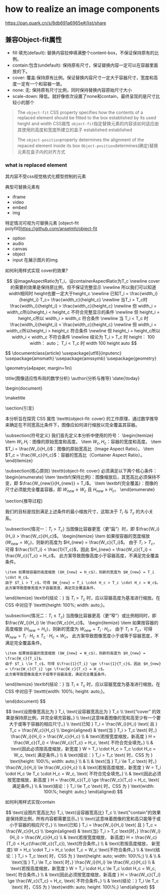 # how to realize an image components

<https://pan.quark.cn/s/8db691a6965e#/list/share>

## 兼容Object-fit属性

- fill 填充(default): 替换内容拉伸填满整个content-box，不保证保持原有的比例。
- contain:包含(undefault): 保持原有尺寸，保证替换内容一定可以在容器里面放的下。
- cover: 覆盖:保持原有比例。保证替换内容尺寸一定大于容器尺寸，宽度和高度一定有一个和容器一致。
- none: 无: 保持原有尺寸比例，同时保持替换内容原始尺寸大小
- scale-down: 降低。就好像依次设置了none和contain，最终呈现的是尺寸比较小的那个

> The `object-fit` CSS property specifies how the contents of a replaced element should be fitted to the box established by its used height and width
> CSS属性 `object-fit`指定替换元素的内容该如何适应由其使用的高度和宽度所建立的盒子
> established established
>
> The `object-position`property determines the alignment of the repaced element inside its box
>`Object-position`determines(确定)替换元素在盒子内的对齐方式

### what is replaced element

其内容不受css视觉格式化模型控制的元素

典型可替换元素有

- iframe
- video
- embed
- img
  
特定情况可视为可替换元素
[object-fit polyfill]<https://github.com/anselmh/object-fit>

- option
- audio
- canvas
- object
- input 在展示图片的img

如何利用样式实现 cover的效果?

$$
设imageAspectRatio为T_i，设containerAspectRatio为T_c \newline
cover的需要的效果是保持原比例，但不保证完整显示 \newline
所以我们可以知道width相同时 height也要一定大于height_c \newline
已知T_i = \frac{width_i}{height_i} T_c= \frac{width_c}{height_c} \newline
当T_i > T_c时 \frac{width_i}{height_i} > \frac{width_c}{height_c} \newline
但 width_i = width_c所以height_i < height_c 不符合完整显示的条件 \newline
但 height_i = height_c所以 width_i > width_c 符合条件 \newline
当 T_i < T_c 时 \frac{width_i}{height_i} < \frac{width_c}{height_c} \newline
但  width_i = width_c所以height_i > height_c 符合条件 \newline
但 height_i = height_c所以 width_i < width_c 不符合条件 \newline
结论为 T_i > T_c 时 height： 100  width： auto； T_i < T_c 时 width 100 height auto
$$

$$
\documentclass{article}
\usepackage[utf8]{inputenc}
\usepackage{amsmath}
\usepackage{amssymb}
\usepackage{geometry}

\geometry{a4paper, margin=1in}

\title{图像适应性布局的数学分析}
\author{分析与推导}
\date{\today}

\begin{document}

\maketitle

\section{引言}

本分析旨在探究 CSS 属性 \texttt{object-fit: cover} 的工作原理，通过数学推导来确定在不同宽高比条件下，图像应如何进行缩放以完全覆盖其容器。

\subsection{符号定义}
我们首先定义本分析中使用的符号：
\begin{itemize}
    \item $W_i, H_i$：图像的原始宽度和高度。
    \item $W_c, H_c$：容器的宽度和高度。
    \item $T_i = \frac{W_i}{H_i}$：图像的原始宽高比（Image Aspect Ratio）。
    \item $T_c = \frac{W_c}{H_c}$：容器的宽高比（Container Aspect Ratio）。
\end{itemize}

\subsection{核心原则}
\texttt{object-fit: cover} 必须满足以下两个核心条件：
\begin{enumerate}
    \item \textbf{保持比例}：图像缩放后，其宽高比必须保持不变，即 $\frac{W_{new}}{H_{new}} = T_i$。
    \item \textbf{完全覆盖}：图像的尺寸必须能完全覆盖容器，即 $W_{new} \ge W_c$ 且 $H_{new} \ge H_c$。
\end{enumerate}

\section{推导过程}

我们的目标是找到满足上述条件的最小缩放尺寸，这取决于 $T_i$ 与 $T_c$ 的大小关系。

\subsection{情况一：$T_i > T_c$}
当图像比容器更宽（更“扁”）时，即 $\frac{W_i}{H_i} > \frac{W_c}{H_c}$。
\begin{itemize}
    \item 如果按容器的宽度缩放 ($W_{new} = W_c$)，则新的高度为 $H_{new} = \frac{W_c}{T_i}$。
    由于 $T_i > T_c$，可得 $\frac{1}{T_i} < \frac{1}{T_c}$，因此 $H_{new} = \frac{W_c}{T_i} < \frac{W_c}{T_c} = H_c$。
    此方案导致图像高度小于容器高度，不满足完全覆盖条件。

    \item 如果按容器的高度缩放 ($H_{new} = H_c$)，则新的宽度为 $W_{new} = T_i \cdot H_c$。
    由于 $T_i > T_c$，可得 $W_{new} = T_i \cdot H_c > T_c \cdot H_c = W_c$。
    此方案导致图像宽度大于容器宽度，满足完全覆盖条件。
\end{itemize}
\textbf{结论：} 当 $T_i > T_c$ 时，应以容器高度为基准进行缩放。在 CSS 中对应于 \texttt{height: 100\%; width: auto;}。

\subsection{情况二：$T_i \le T_c$}
当图像比容器更高（更“窄”）或比例相同时，即 $\frac{W_i}{H_i} \le \frac{W_c}{H_c}$。
\begin{itemize}
    \item 如果按容器的高度缩放 ($H_{new} = H_c$)，则新的宽度为 $W_{new} = T_i \cdot H_c$。
    由于 $T_i \le T_c$，可得 $W_{new} = T_i \cdot H_c \le T_c \cdot H_c = W_c$。
    此方案导致图像宽度小于或等于容器宽度，不满足完全覆盖条件。

    \item 如果按容器的宽度缩放 ($W_{new} = W_c$)，则新的高度为 $H_{new} = \frac{W_c}{T_i}$。
    由于 $T_i \le T_c$，可得 $\frac{1}{T_i} \ge \frac{1}{T_c}$，因此 $H_{new} = \frac{W_c}{T_i} \ge \frac{W_c}{T_c} = H_c$。
    此方案导致图像高度大于或等于容器高度，满足完全覆盖条件。
\end{itemize}
\textbf{结论：} 当 $T_i \le T_c$ 时，应以容器宽度为基准进行缩放。在 CSS 中对应于 \texttt{width: 100\%; height: auto;}。

\end{document}
$$

$$
\text{设图像宽高比为 } T_i, \text{设容器宽高比为 } T_c \\
\text{“cover” 的效果是保持原比例，并完全填充容器。} \\
\text{这意味着图像的宽和高至少有一个要大于或等于容器的相应尺寸。} \\
\text{已知 } T_i = \frac{W_i}{H_i} \text{ 且 } T_c = \frac{W_c}{H_c} \\
\begin{aligned}
& \text{当 } T_i > T_c \text{ 时，} \frac{W_i}{H_i} > \frac{W_c}{H_c} \\
& \text{若按宽度缩放，新高度 } H = \frac{W_c}{T_i} < \frac{W_c}{T_c} = H_c, \text{ 不符合完全填充。} \\
& \text{因此必须按高度缩放，新宽度 } W = T_i \cdot H_c > T_c \cdot H_c = W_c, \text{ 满足条件。} \\
& \text{结论：} T_i > T_c \text{ 时，CSS 为 } \text{height: 100\%; width: auto;} \\
& \\
& \text{当 } T_i \le T_c \text{ 时，} \frac{W_i}{H_i} \le \frac{W_c}{H_c} \\
& \text{若按高度缩放，新宽度 } W = T_i \cdot H_c \le T_c \cdot H_c = W_c, \text{ 不符合完全填充。} \\
& \text{因此必须按宽度缩放，新高度 } H = \frac{W_c}{T_i} \ge \frac{W_c}{T_c} = H_c, \text{ 满足条件。} \\
& \text{结论：} T_i \le T_c \text{ 时，CSS 为 } \text{width: 100\%; height: auto;}
\end{aligned}
$$

如何利用样式实现contain

$$
\text{设图片宽高比为} T_i, \text{设容器宽高比} T_c \\
\text{"contain"的效果是保持原比例，所有内容都需要显示。} \\
\text{这意味着图像的宽和高只能等于或小于容器的相应尺寸。} \\
\text{已知 } T_i = \frac{W_i}{H_i} \text{ 且 } T_c = \frac{W_c}{H_c} \\
\begin{aligned}
& \text{当} T_i > T_c \text{时，} \frac{W_i}{H_i} > \frac{W_c}{H_c} \\
& \text{若按宽度缩放， 新高度} H = \frac{W_c}{T_i} < H_c(\frac{W_c}{T_c}), \text{符合条件。} \\
& \text{若按高度缩放， 新宽度} W = H_c \cdot T_i >  H_c \cdot T_c = W_c \text{不符合条件。} \\
& \text{结论：} T_i > T_c \text{ 时，CSS 为 } \text{height: auto; width: 100\%;} \\
& \\
& \text{当 } T_i \le T_c \text{ 时，} \frac{W_i}{H_i} \le \frac{W_c}{H_c} \\
& \text{若按高度缩放，新宽度 } W = T_i \cdot H_c \le T_c \cdot H_c = W_c, \text{ 符合条件。} \\
& \text{因此必须按宽度缩放，新高度 } H = \frac{W_c}{T_i} \ge \frac{W_c}{T_c} = H_c, \text{ 不符合条件。} \\
& \text{结论：} T_i \le T_c \text{ 时，CSS 为 } \text{width: auto; height: 100\%;}
\end{aligned}
$$
